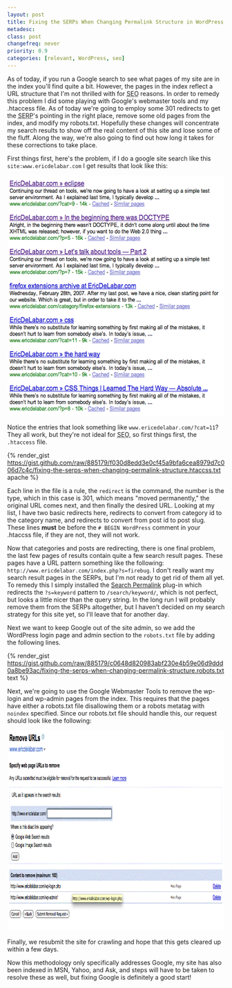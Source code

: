 ```yaml
---
layout: post
title: Fixing the SERPs When Changing Permalink Structure in WordPress
metadesc: 
class: post
changefreq: never
priority: 0.9
categories: [relevant, WordPress, seo]
---
```

As of today, if you run a Google search to see what pages of my site are in the index you'll find 
quite a bit.  However, the pages in the index reflect a URL structure that 
I'm not thrilled with for <acronym title="Search Engine Optimization">SEO</acronym> 
reasons.  In order to remedy this problem I did some playing with Google's webmaster tools and my 
.htaccess file.  As of today we're going to employ some 301 redirects to get the 
<acronym title="Search Engine Results Page">SERP</acronym>'s pointing in the right place, 
remove some old pages from the index, and modify my robots.txt.  Hopefully these changes will concentrate 
my search results to show off the real content of this site and lose some of the fluff.  Along the way, 
we're also going to find out how long it takes for these corrections to take place.

First things first, here's the problem, if I do a google site search like this `site:www.ericdelabar.com` 
I get results that look like this:

<img src="/img/content/serp.gif" alt="serp.gif" border="0" width="559" height="557" class="clear">

Notice the entries that look something like `www.ericedelabar.com/?cat=11`?  They all work, but they're not ideal for 
<acronym title="Search Engine Optimization">SEO</acronym>, so first things first, the `.htaccess` file.

{% render_gist https://gist.github.com/raw/885179/f030d8edd3e0cf45a9bfa6cea8979d7c006d7c4c/fixing-the-serps-when-changing-permalink-structure.htaccss.txt apache %}

Each line in the file is a rule, the `redirect` is the command, the number is the type, which in this 
case is 301, which means "moved permanently," the original URL comes next, and then finally the desired URL. 
Looking at my list, I have two basic redirects here, redirects to convert from category id to the category name, 
and redirects to convert from post id to post slug.  These lines **must** be before the `# BEGIN WordPress` 
comment in your .htaccss file, if they are not, they will not work.

Now that categories and posts are redirecting, there is one final problem, the last few pages of results contain 
quite a few search result pages.  These pages have a URL pattern something like the following: 
`http://www.ericdelabar.com/index.php?s=firebug`.  I don't really want my search result pages in the SERPs, 
but I'm not ready to get rid of them all yet.  To remedy this I simply installed the 
[Search Permalink](http://wordpress.org/extend/plugins/search-permalink/) plug-in which redirects the 
`?s=keyword` pattern to `/search/keyword/`, which is not perfect, but looks a little nicer 
than the query string.  In the long run I will probably remove them from the SERPs altogether, but I haven't 
decided on my search strategy for this site yet, so I'll leave that for another day.

Next we want to keep Google out of the site admin, so we add the WordPress login page and admin section to the 
`robots.txt` file by adding the following lines.

{% render_gist https://gist.github.com/raw/885179/c0648d820983abf230e4b59e06d9ddd0a8be93ac/fixing-the-serps-when-changing-permalink-structure.robots.txt text %}

Next, we're going to use the Google Webmaster Tools to remove the wp-login and wp-admin pages from the index. 
This requires that the pages have either a robots.txt file disallowing them or a robots metatag with 
`noindex` specified.  Since our robots.txt file should handle this, our request should look like the following:

<img src="/img/content/remove-page.gif" alt="remove_page.gif" border="0" width="1014" height="464" class="clear">
	
Finally, we resubmit the site for crawling and hope that this gets cleared up within a few days.

Now this methodology only specifically addresses Google, my site has also been indexed in MSN, 
Yahoo, and Ask, and steps will have to be taken to resolve these as well, but fixing Google is definitely a good start!
